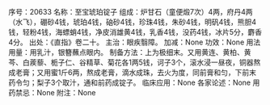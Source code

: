 序号：20633
名称：至宝琥珀锭子
组成：炉甘石（童便煅7次）4两，府丹4两（水飞），硼砂4钱，琥珀4钱，硇砂4钱，珍珠4钱，朱砂4钱，明矾4钱，熊胆4钱，轻粉4钱，海螵蛸4钱，净皮消雄黄4钱，乳香4钱，没药4钱，冰片5分，麝香4分。
出处：《直指》卷二十。
主治：眼疾翳障。
加减：None
功效：None
用法用量：用乳汁，银簪蘸点眼内。
制备方法：上为极细末。又用黄连、黄柏、黄芩、白蒺藜、栀子仁、谷精草、菊花各1两5钱，诃子3个，滚水浸一昼夜，铜器熬成老膏；又用蜜1斤6两，熬成老膏，滴水成珠，去火为度，同前膏和匀，下前末药令匀；梨子3个取汁，通和前药成锭子。
临床应用：None
各家论述：None
用药禁忌：None
附注：None
